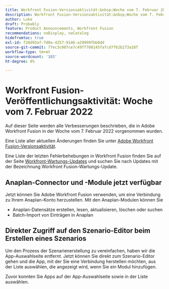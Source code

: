 ```yaml
---
title: Workfront Fusion-Versionsaktivität:&nbsp;Woche vom 7. Februar 2022
description: Workfront Fusion-Versionsaktivität:&nbsp;Woche vom 7. Februar 2022
author: Luke
draft: Probably
feature: Product Announcements, Workfront Fusion
recommendations: noDisplay, noCatalog
hidefromtoc: true
exl-id: f20d93af-7d0a-4257-9146-a29999fbb0dd
source-git-commit: 77ec3c007ce7c49ff760145fafcd7f62b273a18f
workflow-type: tm+mt
source-wordcount: '183'
ht-degree: 0%

---
```


# Workfront Fusion-Veröffentlichungsaktivität: Woche vom 7. Februar 2022

Auf dieser Seite werden alle Verbesserungen beschrieben, die in Adobe Workfront Fusion in der Woche vom 7. Februar 2022 vorgenommen wurden.

Eine Liste aller aktuellen Änderungen finden Sie unter [Adobe Workfront Fusion-Versionsaktivität](/help/workfront-fusion/fusion-product-releases/fusion-release-activity.md).

Eine Liste der letzten Fehlerbehebungen in Workfront Fusion finden Sie auf der Seite [Workfront-Wartungs-Updates](https://experienceleague.adobe.com/docs/workfront-known-issues/releases/current-updates.html?lang=de) und suchen Sie nach Updates mit der Bezeichnung Workfront Fusion-Wartungs-Update.

## Anaplan-Connector und -Module jetzt verfügbar

Jetzt können Sie Adobe Workfront Fusion verwenden, um eine Verbindung zu Ihrem Anaplan-Konto herzustellen. Mit den Anaplan-Modulen können Sie

* Anaplan-Datensätze erstellen, lesen, aktualisieren, löschen oder suchen
* Batch-Import von Einträgen in Anaplan

## Direkter Zugriff auf den Szenario-Editor beim Erstellen eines Szenarios

Um den Prozess der Szenarienerstellung zu vereinfachen, haben wir die App-Auswahlseite entfernt. Jetzt können Sie direkt zum Szenario-Editor gehen und die App, mit der Sie eine Verbindung herstellen möchten, aus der Liste auswählen, die angezeigt wird, wenn Sie ein Modul hinzufügen.

Zuvor konnten Sie Apps auf der App-Auswahlseite sowie in der Liste auswählen.
